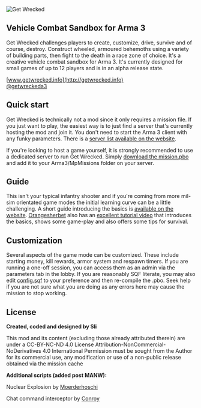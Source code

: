 ![Get Wrecked](http://getwrecked.info/downloads/header.jpg "Get Wrecked")

## Vehicle Combat Sandbox for Arma 3 ##

Get Wrecked challenges players to create, customize, drive, survive and of course, destroy. Construct wheeled, armoured behemoths using a variety of building parts, then fight to the death in a race zone of choice. It's a creative vehicle combat sandbox for Arma 3. It's currently designed for small games of up to 12 players and is in an alpha release state.

[www.getwrecked.info](http://getwrecked.info)
<br />
[@getwreckeda3](http://twitter.com/getwreckeda3)

## Quick start

Get Wrecked is technically not a mod since it only requires a mission file. If you just want to play, the easiest way is to just find a server that's currently hosting the mod and join it. You don't need to start the Arma 3 client with any funky parameters. There is a [server list available on the website](http://getwrecked.info#play).

If you're looking to host a game yourself, it is strongly recommended to use a dedicated server to run Get Wrecked. Simply  [download the mission.pbo](http://getwrecked.info#download) and add it to your Arma3/MpMissions folder on your server. 

## Guide

This isn't your typical infantry shooter and if you're coming from more mil-sim orientated game modes the initial learning curve can be a little challenging. A short guide introducing the basics is [available on the website](http://getwrecked.info#guide). [Orangesherbet](http://twitch.tv/orangesherbet) also has an [excellent tutorial video](https://www.youtube.com/watch?v=KL3aYOJD0fY&feature=youtu.be&a=) that introduces the basics, shows some game-play and also offers some tips for survival.

## Customization

Several aspects of the game mode can be customized. These include starting money, kill rewards, armor system and respawn timers. If you are running a one-off session, you can access them as an admin via the parameters tab in the lobby.  If you are reasonably SQF literate, you may also edit [config.sqf](https://github.com/chrisnic/getwrecked-dev/blob/master/config.sqf) to your preference and then re-compile the .pbo. Seek help if you are not sure what you are doing as any errors here may cause the mission to stop working.

## License

**Created, coded and designed by Sli**

This mod and its content (excluding those already attributed therein) are under a CC-BY-NC-ND 4.0 License
Attribution-NonCommercial-NoDerivatives 4.0 International
Permission must be sought from the Author for its commercial use, any modification or use of a non-public release obtained via the mission cache

**Additional scripts (added post MANW):**

Nuclear Explosion by [Moerderhoschi](http://www.armaholic.com/page.php?id=23963)

Chat command interceptor by [Conroy](http://www.armaholic.com/page.php?id=26377)
